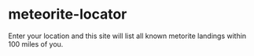 # meteorite-locator
Enter your location and this site will list all known metorite landings within 100 miles of you.
